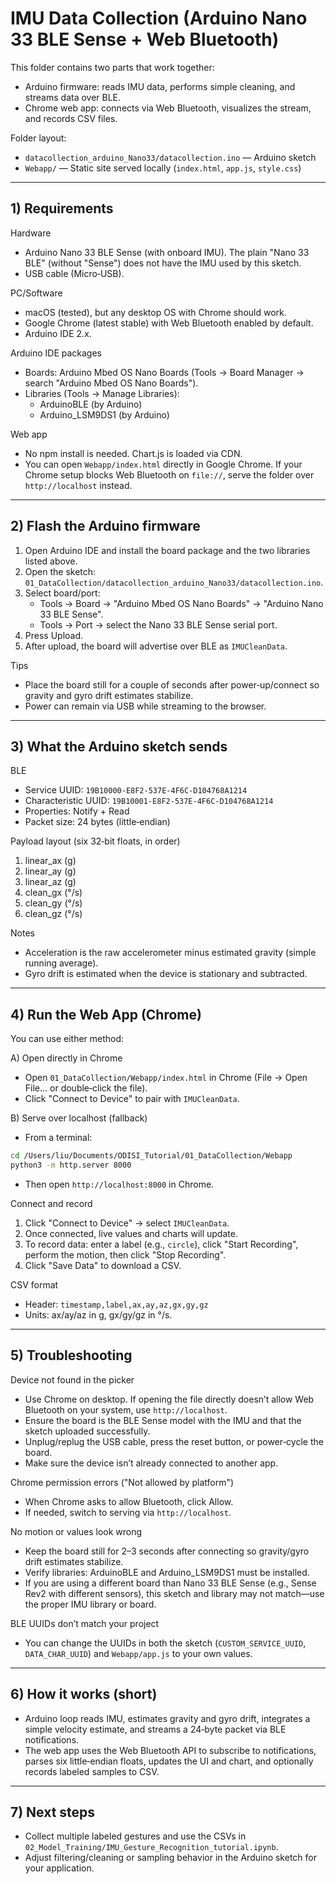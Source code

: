 # IMU Data Collection (Arduino Nano 33 BLE Sense + Web Bluetooth)

This folder contains two parts that work together:
- Arduino firmware: reads IMU data, performs simple cleaning, and streams data over BLE.
- Chrome web app: connects via Web Bluetooth, visualizes the stream, and records CSV files.

Folder layout:
- `datacollection_arduino_Nano33/datacollection.ino` — Arduino sketch
- `Webapp/` — Static site served locally (`index.html`, `app.js`, `style.css`)

---

## 1) Requirements

Hardware
- Arduino Nano 33 BLE Sense (with onboard IMU). The plain "Nano 33 BLE" (without "Sense") does not have the IMU used by this sketch.
- USB cable (Micro‑USB).

PC/Software
- macOS (tested), but any desktop OS with Chrome should work.
- Google Chrome (latest stable) with Web Bluetooth enabled by default.
- Arduino IDE 2.x.

Arduino IDE packages
- Boards: Arduino Mbed OS Nano Boards (Tools → Board Manager → search "Arduino Mbed OS Nano Boards").
- Libraries (Tools → Manage Libraries):
  - ArduinoBLE (by Arduino)
  - Arduino_LSM9DS1 (by Arduino)

Web app
- No npm install is needed. Chart.js is loaded via CDN.
- You can open `Webapp/index.html` directly in Google Chrome. If your Chrome setup blocks Web Bluetooth on `file://`, serve the folder over `http://localhost` instead.

---

## 2) Flash the Arduino firmware

1) Open Arduino IDE and install the board package and the two libraries listed above.
2) Open the sketch: `01_DataCollection/datacollection_arduino_Nano33/datacollection.ino`.
3) Select board/port:
   - Tools → Board → "Arduino Mbed OS Nano Boards" → "Arduino Nano 33 BLE Sense".
   - Tools → Port → select the Nano 33 BLE Sense serial port.
4) Press Upload.
5) After upload, the board will advertise over BLE as `IMUCleanData`.

Tips
- Place the board still for a couple of seconds after power‑up/connect so gravity and gyro drift estimates stabilize.
- Power can remain via USB while streaming to the browser.

---

## 3) What the Arduino sketch sends

BLE
- Service UUID: `19B10000-E8F2-537E-4F6C-D104768A1214`
- Characteristic UUID: `19B10001-E8F2-537E-4F6C-D104768A1214`
- Properties: Notify + Read
- Packet size: 24 bytes (little‑endian)

Payload layout (six 32‑bit floats, in order)
1. linear_ax (g)
2. linear_ay (g)
3. linear_az (g)
4. clean_gx (°/s)
5. clean_gy (°/s)
6. clean_gz (°/s)

Notes
- Acceleration is the raw accelerometer minus estimated gravity (simple running average).
- Gyro drift is estimated when the device is stationary and subtracted.

---

## 4) Run the Web App (Chrome)

You can use either method:

A) Open directly in Chrome
- Open `01_DataCollection/Webapp/index.html` in Chrome (File → Open File… or double‑click the file).
- Click "Connect to Device" to pair with `IMUCleanData`.

B) Serve over localhost (fallback)
- From a terminal:

```zsh
cd /Users/liu/Documents/ODISI_Tutorial/01_DataCollection/Webapp
python3 -m http.server 8000
```

- Then open `http://localhost:8000` in Chrome.

Connect and record
1) Click "Connect to Device" → select `IMUCleanData`.
2) Once connected, live values and charts will update.
3) To record data: enter a label (e.g., `circle`), click "Start Recording", perform the motion, then click "Stop Recording".
4) Click "Save Data" to download a CSV.

CSV format
- Header: `timestamp,label,ax,ay,az,gx,gy,gz`
- Units: ax/ay/az in g, gx/gy/gz in °/s.

---

## 5) Troubleshooting

Device not found in the picker
- Use Chrome on desktop. If opening the file directly doesn’t allow Web Bluetooth on your system, use `http://localhost`.
- Ensure the board is the BLE Sense model with the IMU and that the sketch uploaded successfully.
- Unplug/replug the USB cable, press the reset button, or power‑cycle the board.
- Make sure the device isn’t already connected to another app.

Chrome permission errors ("Not allowed by platform")
- When Chrome asks to allow Bluetooth, click Allow.
- If needed, switch to serving via `http://localhost`.

No motion or values look wrong
- Keep the board still for 2–3 seconds after connecting so gravity/gyro drift estimates stabilize.
- Verify libraries: ArduinoBLE and Arduino_LSM9DS1 must be installed.
- If you are using a different board than Nano 33 BLE Sense (e.g., Sense Rev2 with different sensors), this sketch and library may not match—use the proper IMU library or board.

BLE UUIDs don’t match your project
- You can change the UUIDs in both the sketch (`CUSTOM_SERVICE_UUID`, `DATA_CHAR_UUID`) and `Webapp/app.js` to your own values.

---

## 6) How it works (short)
- Arduino loop reads IMU, estimates gravity and gyro drift, integrates a simple velocity estimate, and streams a 24‑byte packet via BLE notifications.
- The web app uses the Web Bluetooth API to subscribe to notifications, parses six little‑endian floats, updates the UI and chart, and optionally records labeled samples to CSV.

---

## 7) Next steps
- Collect multiple labeled gestures and use the CSVs in `02_Model_Training/IMU_Gesture_Recognition_tutorial.ipynb`.
- Adjust filtering/cleaning or sampling behavior in the Arduino sketch for your application.
